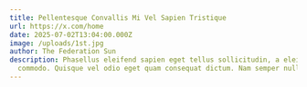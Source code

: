 ```yaml
---
title: Pellentesque Convallis Mi Vel Sapien Tristique
url: https://x.com/home
date: 2025-07-02T13:04:00.000Z
image: /uploads/1st.jpg
author: The Federation Sun
description: Phasellus eleifend sapien eget tellus sollicitudin, a eleifend erat
  commodo. Quisque vel odio eget quam consequat dictum. Nam semper nullam.
---
```

